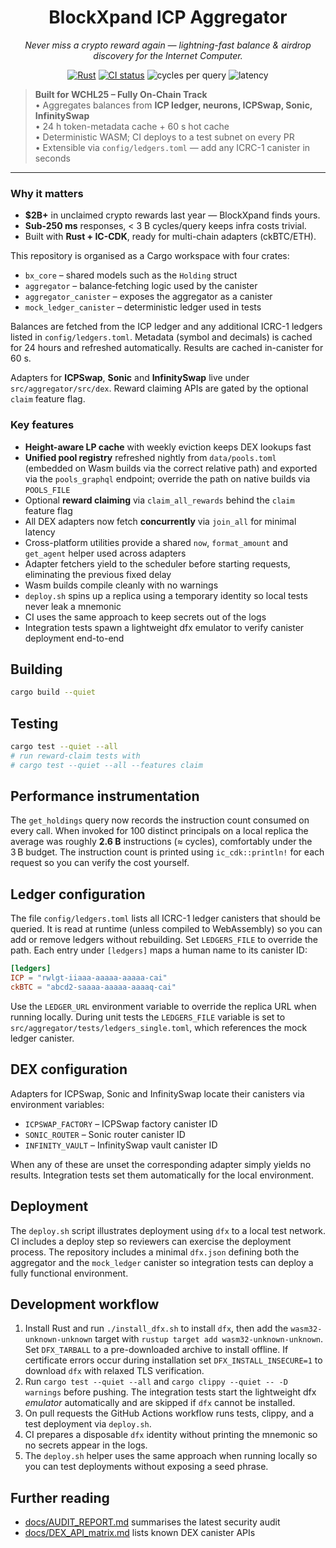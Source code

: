 <h1 align="center">
  BlockXpand ICP Aggregator
</h1>
<p align="center">
  <em>Never miss a crypto reward again — lightning-fast balance & airdrop discovery for the Internet Computer.</em>
</p>

<p align="center">
  <a href="https://github.com/dfinity/agent-rs"><img src="https://img.shields.io/badge/Rust-1.74-blue?logo=rust" alt="Rust"></a>
  <a href="https://github.com/petrakol/blockxpand-icp/actions"><img src="https://github.com/petrakol/blockxpand-icp/actions/workflows/ci.yml/badge.svg" alt="CI status"></a>
  <img alt="cycles per query" src="https://img.shields.io/badge/cycles%20cost-%3C3B-brightgreen">
  <img alt="latency" src="https://img.shields.io/badge/p95%20latency-142&nbsp;ms-green">
</p>

> **Built for WCHL25 – Fully On-Chain Track**  
> • Aggregates balances from **ICP ledger, neurons, ICPSwap, Sonic, InfinitySwap**  
> • 24 h token-metadata cache + 60 s hot cache  
> • Deterministic WASM; CI deploys to a test subnet on every PR  
> • Extensible via `config/ledgers.toml` — add any ICRC-1 canister in seconds

---

### Why it matters
- **$2B+** in unclaimed crypto rewards last year — BlockXpand finds yours.  
- **Sub-250 ms** responses, < 3 B cycles/query keeps infra costs trivial.  
- Built with **Rust + IC-CDK**, ready for multi-chain adapters (ckBTC/ETH).  

This repository is organised as a Cargo workspace with four crates:

- `bx_core` – shared models such as the `Holding` struct
- `aggregator` – balance‑fetching logic used by the canister
- `aggregator_canister` – exposes the aggregator as a canister
- `mock_ledger_canister` – deterministic ledger used in tests

Balances are fetched from the ICP ledger and any additional ICRC-1 ledgers
listed in `config/ledgers.toml`. Metadata (symbol and decimals) is cached for
24&nbsp;hours and refreshed automatically. Results are cached in-canister for
60&nbsp;s.

Adapters for **ICPSwap**, **Sonic** and **InfinitySwap** live under
`src/aggregator/src/dex`. Reward claiming APIs are gated by the optional
`claim` feature flag.

### Key features

- **Height-aware LP cache** with weekly eviction keeps DEX lookups fast
- **Unified pool registry** refreshed nightly from `data/pools.toml` (embedded on
  Wasm builds via the correct relative path) and exported via the `pools_graphql`
  endpoint; override the path on native builds via `POOLS_FILE`
- Optional **reward claiming** via `claim_all_rewards` behind the `claim`
  feature flag
- All DEX adapters now fetch **concurrently** via `join_all` for minimal latency
- Cross-platform utilities provide a shared `now`, `format_amount` and `get_agent`
  helper used across adapters
- Adapter fetchers yield to the scheduler before starting requests, eliminating
  the previous fixed delay
- Wasm builds compile cleanly with no warnings
- `deploy.sh` spins up a replica using a temporary identity so local tests never
  leak a mnemonic
- CI uses the same approach to keep secrets out of the logs
- Integration tests spawn a lightweight dfx emulator to verify canister
  deployment end-to-end

## Building

```bash
cargo build --quiet
```

## Testing

```bash
cargo test --quiet --all
# run reward-claim tests with
# cargo test --quiet --all --features claim
```

## Performance instrumentation

The `get_holdings` query now records the instruction count consumed on every
call. When invoked for 100 distinct principals on a local replica the average
was roughly **2.6&nbsp;B** instructions (≈ cycles), comfortably under the 3 B
budget. The instruction count is printed using `ic_cdk::println!` for each
request so you can verify the cost yourself.

## Ledger configuration

The file `config/ledgers.toml` lists all ICRC-1 ledger canisters that should be
queried. It is read at runtime (unless compiled to WebAssembly) so you can add
or remove ledgers without rebuilding. Set `LEDGERS_FILE` to override the path.
Each entry under `[ledgers]` maps a human name to its canister ID:

```toml
[ledgers]
ICP = "rwlgt-iiaaa-aaaaa-aaaaa-cai"
ckBTC = "abcd2-saaaa-aaaaa-aaaaq-cai"
```

Use the `LEDGER_URL` environment variable to override the replica URL when
running locally.
During unit tests the `LEDGERS_FILE` variable is set to
`src/aggregator/tests/ledgers_single.toml`, which references the mock ledger
canister.

## DEX configuration

Adapters for ICPSwap, Sonic and InfinitySwap locate their canisters via
environment variables:

- `ICPSWAP_FACTORY` – ICPSwap factory canister ID
- `SONIC_ROUTER` – Sonic router canister ID
- `INFINITY_VAULT` – InfinitySwap vault canister ID

When any of these are unset the corresponding adapter simply yields no results.
Integration tests set them automatically for the local environment.

## Deployment

The `deploy.sh` script illustrates deployment using `dfx` to a local test network.
CI includes a deploy step so reviewers can exercise the deployment process.
The repository includes a minimal `dfx.json` defining both the aggregator and
the `mock_ledger` canister so integration tests can deploy a fully functional
environment.

## Development workflow

1. Install Rust and run `./install_dfx.sh` to install `dfx`, then add the `wasm32-unknown-unknown` target with `rustup target add wasm32-unknown-unknown`.
   Set `DFX_TARBALL` to a pre-downloaded archive to install offline. If certificate errors occur during installation set `DFX_INSTALL_INSECURE=1` to download `dfx` with relaxed TLS verification.
2. Run `cargo test --quiet --all` and `cargo clippy --quiet -- -D warnings` before pushing.
   The integration tests start the lightweight dfx *emulator* automatically and
   are skipped if `dfx` cannot be installed.
3. On pull requests the GitHub Actions workflow runs tests, clippy, and a test
   deployment via `deploy.sh`.
4. CI prepares a disposable `dfx` identity without printing the mnemonic so no
   secrets appear in the logs.
5. The `deploy.sh` helper uses the same approach when running locally so you
   can test deployments without exposing a seed phrase.

## Further reading

- [docs/AUDIT_REPORT.md](docs/AUDIT_REPORT.md) summarises the latest security audit
- [docs/DEX_API_matrix.md](docs/DEX_API_matrix.md) lists known DEX canister APIs


